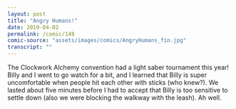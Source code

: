```yaml
---
layout: post
title: "Angry Humans!"
date: 2019-04-02
permalink: /comic/148
comic-source: "assets/images/comics/AngryHumans_fin.jpg"
transcript: ""
---
```


The Clockwork Alchemy convention had a light saber tournament this year! Billy and I went to go watch for a bit, and I learned that Billy is super uncomfortable when people hit each other with sticks (who knew?). We lasted about five minutes before I had to accept that Billy is too sensitive to settle down (also we were blocking the walkway with the leash). Ah well.
